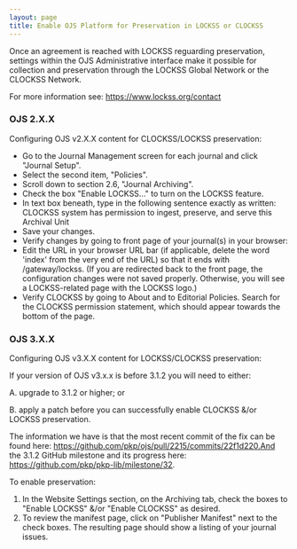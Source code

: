 ```yaml
---
layout: page
title: Enable OJS Platform for Preservation in LOCKSS or CLOCKSS
---
```


Once an agreement is reached with LOCKSS reguarding preservation, settings within the OJS Administrative 
interface make it possible for collection and preservation through the 
LOCKSS Global Network or the CLOCKSS Network.

For more information see: https://www.lockss.org/contact

### OJS 2.X.X

Configuring OJS v2.X.X content for CLOCKSS/LOCKSS preservation:

* Go to the Journal Management screen for each journal and click "Journal Setup".
* Select the second item, "Policies".
* Scroll down to section 2.6, "Journal Archiving".
* Check the box "Enable LOCKSS..." to turn on the LOCKSS feature.
* In text box beneath, type in the following sentence exactly as written: CLOCKSS system has permission to 
ingest, preserve, and serve this Archival Unit
* Save your changes.
* Verify changes by going to front page of your journal(s) in your browser:
* Edit the URL in your browser URL bar (if applicable, delete the word 'index' from the very end of the 
URL) so that it ends with /gateway/lockss. (If you are redirected back to the front page, the configuration changes 
were not saved properly. Otherwise, you will see a LOCKSS-related page with the LOCKSS logo.)
* Verify CLOCKSS by going to About and to Editorial Policies. Search for the CLOCKSS permission statement, 
which should appear towards the bottom of the page.


### OJS 3.X.X

Configuring OJS v3.X.X content for LOCKSS/CLOCKSS preservation:

If your version of OJS v3.x.x is before 3.1.2 you will need to either:

A. upgrade to 3.1.2 or higher; or

B. apply a patch before you can successfully enable CLOCKSS &/or LOCKSS preservation.

The information we have is that the most recent commit of the fix can be found here: 
https://github.com/pkp/ojs/pull/2215/commits/22f1d220.And the 3.1.2 GitHub milestone and its progress here: 
https://github.com/pkp/pkp-lib/milestone/32.

To enable preservation:
1. In the Website Settings section, on the Archiving tab, check the boxes to "Enable LOCKSS" &/or "Enable 
CLOCKSS" as desired.
2. To review the manifest page, click on "Publisher Manifest" next to the check boxes. The resulting page 
should show a listing of your journal issues.
